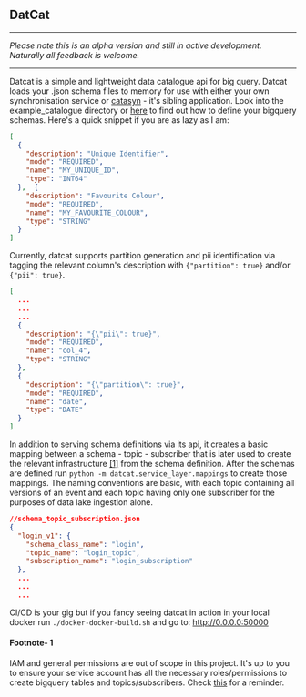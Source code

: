 ## DatCat
***
_Please note this is an alpha version and still in active development. Naturally all feedback is welcome._
***
Datcat is a simple and lightweight data catalogue api for big query.
Datcat loads your .json schema files to memory for use with either your own synchronisation service or [catasyn](https://github.com/antonio-one/catasyn) - it's sibling application.
Look into the example_catalogue directory or [here](https://cloud.google.com/bigquery/docs/schemas#creating_a_json_schema_file) to find out how to define your bigquery schemas.
Here's a quick snippet if you are as lazy as I am:

```json
[
  {
    "description": "Unique Identifier",
    "mode": "REQUIRED",
    "name": "MY_UNIQUE_ID",
    "type": "INT64"
  },  {
    "description": "Favourite Colour",
    "mode": "REQUIRED",
    "name": "MY_FAVOURITE_COLOUR",
    "type": "STRING"
  }
]
```

Currently, datcat supports partition generation and pii identification via tagging the relevant column's description with `{"partition": true}` and/or `{"pii": true}`.
```json
[
  ...
  ...
  ...
  {
    "description": "{\"pii\": true}",
    "mode": "REQUIRED",
    "name": "col_4",
    "type": "STRING"
  },
  {
    "description": "{\"partition\": true}",
    "mode": "REQUIRED",
    "name": "date",
    "type": "DATE"
  }
]
```

In addition to serving schema definitions via its api, it  creates a basic mapping between a schema - topic - subscriber that is later used to create the relevant infrastructure [[1]](footnote-1) from the schema definition.
After the schemas are defined run `python -m datcat.service_layer.mappings` to create those mappings. The naming conventions are basic, with each topic containing all versions of an event and each topic having only one subscriber for the purposes of data lake ingestion alone.

```json
//schema_topic_subscription.json
{
  "login_v1": {
    "schema_class_name": "login",
    "topic_name": "login_topic",
    "subscription_name": "login_subscription"
  },
  ...
  ...
  ...
```
CI/CD is your gig but if you fancy seeing datcat in action in your local docker run `./docker-docker-build.sh` and go to: http://0.0.0.0:50000

#### Footnote- 1
IAM and general permissions are out of scope in this project. It's up to you to ensure your service account has all the necessary roles/permissions to create bigquery tables and topics/subscribers. Check [this](https://cloud.google.com/iam/docs/understanding-roles) for a reminder.
